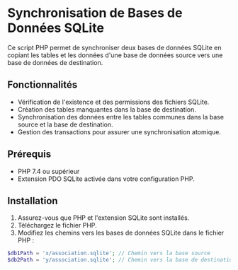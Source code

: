# Synchronisation de Bases de Données SQLite

Ce script PHP permet de synchroniser deux bases de données SQLite en copiant les tables et les données d'une base de données source vers une base de données de destination.

## Fonctionnalités

- Vérification de l'existence et des permissions des fichiers SQLite.
- Création des tables manquantes dans la base de destination.
- Synchronisation des données entre les tables communes dans la base source et la base de destination.
- Gestion des transactions pour assurer une synchronisation atomique.

## Prérequis

- PHP 7.4 ou supérieur
- Extension PDO SQLite activée dans votre configuration PHP.

## Installation

1. Assurez-vous que PHP et l'extension SQLite sont installés.
2. Téléchargez le fichier PHP.
3. Modifiez les chemins vers les bases de données SQLite dans le fichier PHP :

```php
$db1Path = 'x/association.sqlite'; // Chemin vers la base source
$db2Path = 'y/association.sqlite'; // Chemin vers la base de destination
